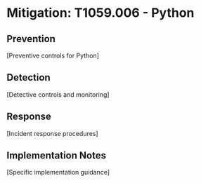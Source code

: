 # Mitigation: T1059.006 - Python

## Prevention
[Preventive controls for Python]

## Detection
[Detective controls and monitoring]

## Response
[Incident response procedures]

## Implementation Notes
[Specific implementation guidance]
